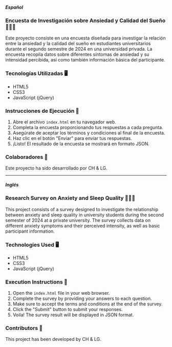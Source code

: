 ##### Español
### Encuesta de Investigación sobre Ansiedad y Calidad del Sueño 👩‍🔬🛌

Este proyecto consiste en una encuesta diseñada para investigar la relación entre la ansiedad y la calidad del sueño en estudiantes universitarios durante el segundo semestre de 2024 en una universidad privada. La encuesta recopila datos sobre diferentes síntomas de ansiedad y su intensidad percibida, así como también información básica del participante.

### Tecnologías Utilizadas 🖥️

- HTML5
- CSS3
- JavaScript (jQuery)

### Instrucciones de Ejecución 🚀

1. Abre el archivo `index.html` en tu navegador web.
2. Completa la encuesta proporcionando tus respuestas a cada pregunta.
3. Asegúrate de aceptar los términos y condiciones al final de la encuesta.
4. Haz clic en el botón "Enviar" para enviar tus respuestas.
5. ¡Listo! El resultado de la encuesta se mostrará en formato JSON.

### Colaboradores 👥

Este proyecto ha sido desarrollado por CH & LG.

---

##### Inglés
### Research Survey on Anxiety and Sleep Quality 👩‍🔬🛌

This project consists of a survey designed to investigate the relationship between anxiety and sleep quality in university students during the second semester of 2024 at a private university. The survey collects data on different anxiety symptoms and their perceived intensity, as well as basic participant information.

### Technologies Used 🖥️

- HTML5
- CSS3
- JavaScript (jQuery)

### Execution Instructions 🚀

1. Open the `index.html` file in your web browser.
2. Complete the survey by providing your answers to each question.
3. Make sure to accept the terms and conditions at the end of the survey.
4. Click the "Submit" button to submit your responses.
5. Voila! The survey result will be displayed in JSON format.

### Contributors 👥

This project has been developed by CH & LG.

